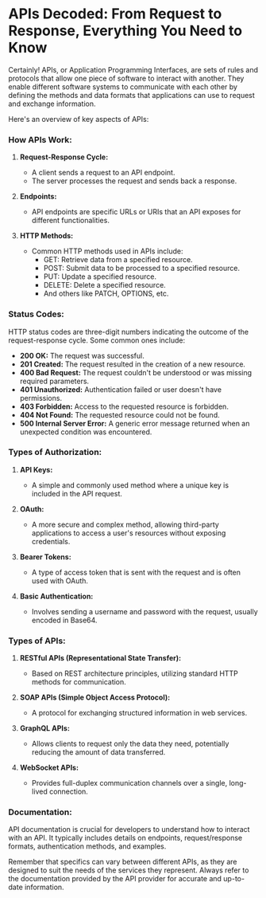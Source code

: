 
# APIs Decoded: From Request to Response, Everything You Need to Know

Certainly! APIs, or Application Programming Interfaces, are sets of rules and protocols that allow one piece of software to interact with another. They enable different software systems to communicate with each other by defining the methods and data formats that applications can use to request and exchange information.

Here's an overview of key aspects of APIs:

### How APIs Work:

1. **Request-Response Cycle:**
   - A client sends a request to an API endpoint.
   - The server processes the request and sends back a response.

2. **Endpoints:**
   - API endpoints are specific URLs or URIs that an API exposes for different functionalities.

3. **HTTP Methods:**
   - Common HTTP methods used in APIs include:
     - GET: Retrieve data from a specified resource.
     - POST: Submit data to be processed to a specified resource.
     - PUT: Update a specified resource.
     - DELETE: Delete a specified resource.
     - And others like PATCH, OPTIONS, etc.

### Status Codes:

HTTP status codes are three-digit numbers indicating the outcome of the request-response cycle. Some common ones include:

- **200 OK:** The request was successful.
- **201 Created:** The request resulted in the creation of a new resource.
- **400 Bad Request:** The request couldn't be understood or was missing required parameters.
- **401 Unauthorized:** Authentication failed or user doesn't have permissions.
- **403 Forbidden:** Access to the requested resource is forbidden.
- **404 Not Found:** The requested resource could not be found.
- **500 Internal Server Error:** A generic error message returned when an unexpected condition was encountered.

### Types of Authorization:

1. **API Keys:**
   - A simple and commonly used method where a unique key is included in the API request.

2. **OAuth:**
   - A more secure and complex method, allowing third-party applications to access a user's resources without exposing credentials.

3. **Bearer Tokens:**
   - A type of access token that is sent with the request and is often used with OAuth.

4. **Basic Authentication:**
   - Involves sending a username and password with the request, usually encoded in Base64.

### Types of APIs:

1. **RESTful APIs (Representational State Transfer):**
   - Based on REST architecture principles, utilizing standard HTTP methods for communication.

2. **SOAP APIs (Simple Object Access Protocol):**
   - A protocol for exchanging structured information in web services.

3. **GraphQL APIs:**
   - Allows clients to request only the data they need, potentially reducing the amount of data transferred.

4. **WebSocket APIs:**
   - Provides full-duplex communication channels over a single, long-lived connection.

### Documentation:

API documentation is crucial for developers to understand how to interact with an API. It typically includes details on endpoints, request/response formats, authentication methods, and examples.

Remember that specifics can vary between different APIs, as they are designed to suit the needs of the services they represent. Always refer to the documentation provided by the API provider for accurate and up-to-date information.
